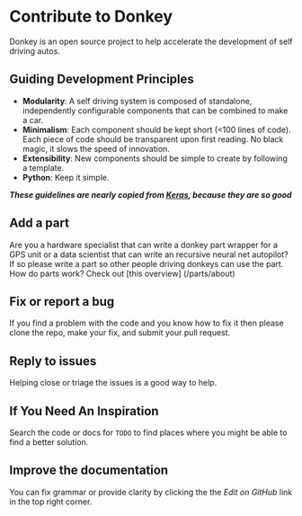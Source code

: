 
# Contribute to Donkey

Donkey is an open source project to help accelerate the development of
self driving autos.

## Guiding Development Principles

* **Modularity**: A self driving system is composed of standalone,
independently configurable components that can be combined to make a car.
* **Minimalism**: Each component should be kept short (<100 lines of code).
Each piece of code should be transparent upon first reading. No black magic,
it slows the speed of innovation.
* **Extensibility**: New components should be simple to create by following a
template.
* **Python**: Keep it simple.

***These guidelines are nearly copied from [Keras](http://keras.io),
   because they are so good***

## Add a part

Are you a hardware specialist that can write a donkey part wrapper for a
GPS unit or a data scientist that can write an recursive neural net autopilot?
If so please write a part so other people driving donkeys can use the part. How do parts work? Check out [this overview]
(/parts/about)

## Fix or report a bug

If you find a problem with the code and you know how to fix it then please
clone the repo, make your fix, and submit your pull request.

## Reply to issues

Helping close or triage the issues is a good way to help.

## If You Need An Inspiration

Search the code or docs for `TODO` to find places where you might be able
to find a better solution.

## Improve the documentation

You can fix grammar or provide clarity by clicking the the *Edit on GitHub*
link in the top right corner.
